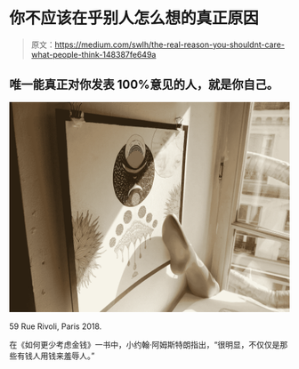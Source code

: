 # 你不应该在乎别人怎么想的真正原因

> 原文：<https://medium.com/swlh/the-real-reason-you-shouldnt-care-what-people-think-148387fe649a>

## 唯一能真正对你发表 100%意见的人，就是你自己。

![](img/1ac2a667ba9f5f12704849db40cf005e.png)

59 Rue Rivoli, Paris 2018.

在《如何更少考虑金钱》一书中，小约翰·阿姆斯特朗指出，“很明显，不仅仅是那些有钱人用钱来羞辱人。”